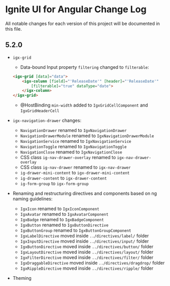 # Ignite UI for Angular Change Log

All notable changes for each version of this project will be documented in this file.

## 5.2.0
- `igx-grid`
    - Data-bound Input property `filtering` changed to `filterable`:

    ```html
    <igx-grid [data]="data">
        <igx-column [field]="'ReleaseDate'" [header]="'ReleaseDate'"
            [filterable]="true" dataType="date">
        </igx-column>
    </igx-grid>
    ```

    - @HostBinding `min-width` added to `IgxGridCellComponent` and `IgxGridHeaderCell`
- `igx-navigation-drawer` changes:
    - `NavigationDrawer` renamed to `IgxNavigationDrawer`
    - `NavigationDrawerModule` renamed to `IgxNavigationDrawerModule`
    - `NavigationService` renamed to `IgxNavigationService`
    - `NavigationToggle` renamed to `IgxNavigationToggle`
    - `NavigationClose` renamed to `IgxNavigationClose`
    - CSS class `ig-nav-drawer-overlay` renamed to `igx-nav-drawer-overlay`
    - CSS class `ig-nav-drawer` renamed to `igx-nav-drawer`
    - `ig-drawer-mini-content` to `igx-drawer-mini-content`
    - `ig-drawer-content` to `igx-drawer-content`
    - `ig-form-group` to `igx-form-group`
- Renaming and restructuring directives and components based on ng naming guidelines:
    - `IgxIcon` renamed to `IgxIconComponent`
    - `IgxAvatar` renamed to `IgxAvatarComponent`
    - `IgxBadge` renamed to `IgxBadgeComponent`
    - `IgxButton` renamed to `IgxButtonDirective`
    - `IgxButtonGroup` renamed to `IgxButtonGroupComponent`
    - `IgxLabelDirective` moved inside `../directives/label/` folder
    - `IgxInputDirective` moved inside `../directives/input/` folder
    - `IgxButtonDirective` moved inside `../directives/button/` folder
    - `IgxLayoutDirective` moved inside `../directives/layout/` folder
    - `IgxFilterDirective` moved inside `../directives/filter/` folder
    - `IgxDraggableDirective` moved inside `../directives/dragdrop/` folder
    - `IgxRippleDirective` moved inside `../directives/ripple/` folder
- Theming
